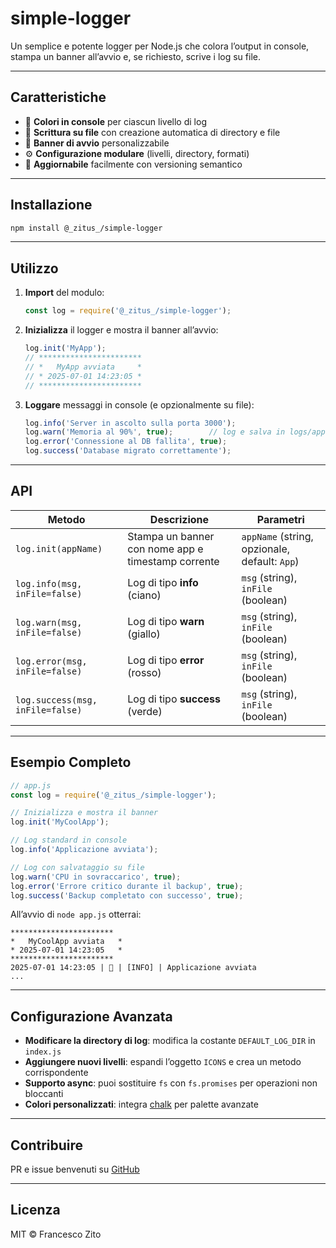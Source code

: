 # simple-logger

Un semplice e potente logger per Node.js che colora l’output in console, stampa un banner all’avvio e, se richiesto, scrive i log su file.

---

## Caratteristiche

- 🌈 **Colori in console** per ciascun livello di log
- 📝 **Scrittura su file** con creazione automatica di directory e file
- 🚀 **Banner di avvio** personalizzabile
- ⚙️ **Configurazione modulare** (livelli, directory, formati)
- 🔄 **Aggiornabile** facilmente con versioning semantico

---

## Installazione

```bash
npm install @_zitus_/simple-logger
```

---

## Utilizzo

1. **Import** del modulo:

   ```js
   const log = require('@_zitus_/simple-logger');
   ```

2. **Inizializza** il logger e mostra il banner all’avvio:

   ```js
   log.init('MyApp');
   // ***********************
   // *   MyApp avviata     *
   // * 2025-07-01 14:23:05 *
   // ***********************
   ```

3. **Loggare** messaggi in console (e opzionalmente su file):

   ```js
   log.info('Server in ascolto sulla porta 3000');
   log.warn('Memoria al 90%', true);        // log e salva in logs/application_warn.log
   log.error('Connessione al DB fallita', true);
   log.success('Database migrato correttamente');
   ```

---

## API

| Metodo                           | Descrizione                                        | Parametri                                     |
| -------------------------------- | -------------------------------------------------- | --------------------------------------------- |
| `log.init(appName)`              | Stampa un banner con nome app e timestamp corrente | `appName` (string, opzionale, default: `App`) |
| `log.info(msg, inFile=false)`    | Log di tipo **info** (ciano)                       | `msg` (string), `inFile` (boolean)            |
| `log.warn(msg, inFile=false)`    | Log di tipo **warn** (giallo)                      | `msg` (string), `inFile` (boolean)            |
| `log.error(msg, inFile=false)`   | Log di tipo **error** (rosso)                      | `msg` (string), `inFile` (boolean)            |
| `log.success(msg, inFile=false)` | Log di tipo **success** (verde)                    | `msg` (string), `inFile` (boolean)            |

---

## Esempio Completo

```js
// app.js
const log = require('@_zitus_/simple-logger');

// Inizializza e mostra il banner
log.init('MyCoolApp');

// Log standard in console
log.info('Applicazione avviata');

// Log con salvataggio su file
log.warn('CPU in sovraccarico', true);
log.error('Errore critico durante il backup', true);
log.success('Backup completato con successo', true);
```

All’avvio di `node app.js` otterrai:

```
***********************
*   MyCoolApp avviata   *
* 2025-07-01 14:23:05   *
***********************
2025-07-01 14:23:05 | 🚀 | [INFO] | Applicazione avviata
...
```

---

## Configurazione Avanzata

- **Modificare la directory di log**: modifica la costante `DEFAULT_LOG_DIR` in `index.js`
- **Aggiungere nuovi livelli**: espandi l’oggetto `ICONS` e crea un metodo corrispondente
- **Supporto async**: puoi sostituire `fs` con `fs.promises` per operazioni non bloccanti
- **Colori personalizzati**: integra [chalk](https://www.npmjs.com/package/chalk) per palette avanzate

---

## Contribuire

PR e issue benvenuti su [GitHub](https://github.com/zitus91/simple-logger)

---

## Licenza

MIT © Francesco Zito
